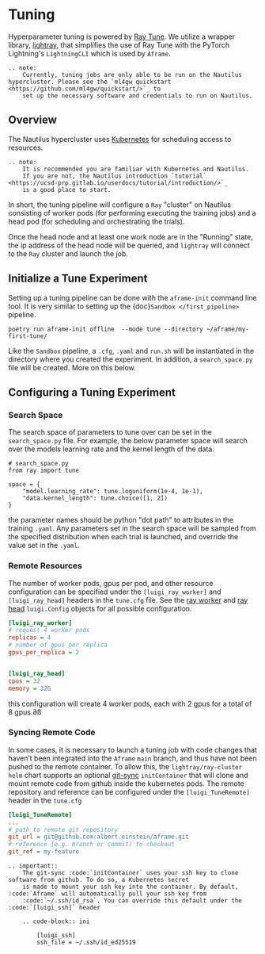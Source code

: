 Tuning
======
Hyperparameter tuning is powered by [Ray Tune](https://docs.ray.io/en/latest/tune/index.html). We utilize a wrapper library, [lightray](https://github.com/ethanmarx/lightray), that simplifies the use of Ray Tune with the PyTorch Lightning's `LightningCLI` which is used by `Aframe`.

```{eval-rst}
.. note:
    Currently, tuning jobs are only able to be run on the Nautilus hypercluster. Please see the `ml4gw quickstart <https://github.com/ml4gw/quickstart/>`_ to 
    set up the necessary software and credentials to run on Nautilus.
```

## Overview
The Nautilus hypercluster uses [Kubernetes](https://kubernetes.io/) for scheduling access to resources. 

```{eval-rst}
.. note:
    It is recommended you are familiar with Kubernetes and Nautilus. 
    If you are not, the Nautilus introduction `tutorial` <https://ucsd-prp.gitlab.io/userdocs/tutorial/introduction/>`_
    is a good place to start.
```

In short, the tuning pipeline will configure a `Ray` "cluster" on Nautilus consisting of worker pods (for performing executing the training jobs) 
and a head pod (for scheduling and orchestrating the trials).

Once the head node and at least one work node are in the "Running" state, the ip address of the head node will be queried, and `lightray` will connect to the `Ray`
cluster and launch the job.


## Initialize a Tune Experiment
Setting up a tuning pipeline can be done with the `aframe-init` command line tool. It is very similar to setting up the {doc}`Sandbox </first_pipeline>` pipeline.

```console
poetry run aframe-init offline  --mode tune --directory ~/aframe/my-first-tune/ 
```

Like the `Sandbox` pipeline, a `.cfg`, `.yaml` and `run.sh` will be instantiated in the directory where you
created the experiment. In addition, a `search_space.py` file will be created. More on this below.


## Configuring a Tuning Experiment

### Search Space
The search space of parameters to tune over can be set in the `search_space.py` file. 
For example, the below parameter space will search over the models learning rate 
and the kernel length of the data.

```
# search_space.py
from ray import tune

space = {
    "model.learning_rate": tune.loguniform(1e-4, 1e-1),
    "data.kernel_length": tune.choice([1, 2])
}
```

the parameter names should be python "dot path" to attributes in the training `.yaml`. Any
parameters set in the search space will be sampled from the specified distribution
when each trial is launched, and override the value set in the `.yaml`.

### Remote Resources
The number of worker pods, gpus per pod, and other resource configuration can be specified under the 
`[luigi_ray_worker]` and `[luigi_ray_head]` headers in the `tune.cfg` file. See the [ray worker](https://github.com/ML4GW/aframe/blob/main/aframe/config.py#L16)
and [ray head](https://github.com/ML4GW/aframe/blob/main/aframe/config.py#L48) `luigi.Config` objects for all possible configuration.


```cfg
[luigi_ray_worker]
# request 4 worker pods
replicas = 4 
# number of gpus per replica
gpus_per_replica = 2


[luigi_ray_head]
cpus = 32
memory = 32G
```

this configuration will create 4 worker pods, each with 2 gpus for a total of 8 gpus.∂ß

### Syncing Remote Code
In some cases, it is necessary to launch a tuning job with code changes that haven’t been integrated into the `Aframe` `main` branch, and thus have not been pushed to the remote container. To allow this, the `lightray/ray-cluster` `helm` chart supports an optional [git-sync](https://github.com/kubernetes/git-sync) `initContainer` that will clone and mount remote code from github inside the kubernetes pods. The remote repository and reference can be configured under the `[luigi_TuneRemote]` header in the `tune.cfg`

```cfg
[luigi_TuneRemote]
...
# path to remote git repository
git_url = git@github.com:albert.einstein/aframe.git
# reference (e.g. branch or commit) to checkout
git_ref = my-feature
```

```{eval-rst}
.. important::
    The git-sync :code:`initContainer` uses your ssh key to clone software from github. To do so, a Kubernetes secret 
    is made to mount your ssh key into the container. By default, :code:`Aframe` will automatically pull your ssh key from
    :code:`~/.ssh/id_rsa`. You can override this default under the :code:`[luigi_ssh]` header

    .. code-block:: ini
    
        [luigi_ssh]
        ssh_file = ~/.ssh/id_ed25519
```
